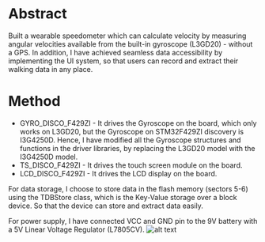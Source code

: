 # Abstract
Built a wearable speedometer which can calculate velocity by measuring angular velocities available from the built-in gyroscope (L3GD20) - without a GPS. In addition, I have achieved seamless data accessibility by implementing the UI system, so that users can record and extract their walking data in any place. 
# Method
- GYRO_DISCO_F429ZI - It drives the Gyroscope on the board, which only works on L3GD20, but the Gyroscope on STM32F429ZI discovery is I3G4250D. Hence, I have modified all the Gyroscope structures and functions in the driver libraries, by replacing the L3GD20 model with the I3G4250D model.
- TS_DISCO_F429ZI - It drives the touch screen module on the board.
- LCD_DISCO_F429ZI - It drives the LCD display on the board.

For data storage, I choose to store data in the flash memory (sectors 5-6) using the TDBStore class, which is the Key-Value storage over a block device. So that the device can store and extract data easily. 

For power supply, I have connected VCC and GND pin to the 9V battery with a 5V Linear Voltage Regulator (L7805CV).
![alt text](https://github.com/[username]/[reponame]/blob/[branch]/1.jpg?raw=true)
